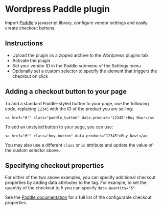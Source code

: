 # Wordpress Paddle plugin

Import [Paddle](https://paddle.com)'s javascript library, configure vendor settings and easily create checkout buttons.

## Instructions

* Upload the plugin as a zipped archive to the Wordpress plugins tab
* Activate the plugin
* Set your vendor ID in the Paddle submenu of the Settings menu
* Optionally set a custom selector to specify the element that triggers the checkout on click

## Adding a checkout button to your page

To add a standard Paddle-styled button to your page, use the following code, replacing `12345` with the ID of the product you are selling:
```
<a href="#!" class="paddle_button" data-product="12345">Buy Now!</a>
```
To add an unstyled button to your page, you can use:
```
<a href="#!" class="buy-button" data-product="12345">Buy Now!</a>
```
You may also use a different `class` or `id` attribute and update the value of the custom selector above.

## Specifying checkout properties

For either of the two above examples, you can specify additional checkout properties by adding data attributes to the tag. For example, to set the quantity of the checkout to 5 you can specify `data-quantity="5"`.

See the [Paddle documentation](https://paddle.com/docs/paddlejs-buttons-checkout#checkout-properties) for a full list of the configurable checkout properties.